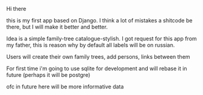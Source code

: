 Hi there

this is my first app based on Django. I think a lot of mistakes a shitcode be there, but I will make it better and better.

Idea is a simple family-tree catalogue-stylish. I got request for this app from my father, this is reason why by default all labels will be on russian.

Users will create their own family trees, add persons, links between them

For first time i'm going to use sqlite for development and will rebase it in future (perhaps it will be postgre)

ofc in future here will be more informative data 